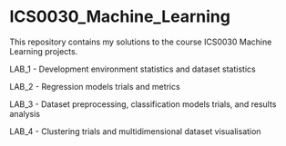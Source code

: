 # ICS0030_Machine_Learning
This repository contains my solutions to the course ICS0030 Machine Learning projects.

LAB_1 - Development environment statistics and dataset statistics

LAB_2 - Regression models trials and metrics

LAB_3 - Dataset preprocessing, classification models trials, and results analysis

LAB_4 - Clustering trials and multidimensional dataset visualisation
